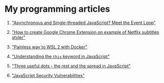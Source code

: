 # My programming articles

1. <a href="/Event Loop in JavaScript.md">"Asynchronous and Single-threaded JavaScript? Meet the Event Loop"</a>

2. <a href="/How to create Google Chrome Extension on example of Netflix subtitles styler.md">"How to create Google Chrome Extension on example of Netflix subtitles styler"</a>

3. <a href="/Painless way to WSL 2 with Docker.md">"Painless way to WSL 2 with Docker"</a>

4. <a href="/Understanding the `this` keyword in JavaScript.md">"Understanding the `this` keyword in JavaScript"</a>

5. <a href="/Three useful dots - The rest and The spread in JavaScript.md">"Three useful dots - the rest and the spread in JavaScript"</a>

6. <a href="/JavaScript Security Vulnerabilities.md">"JavaScript Security Vulnerabilities"</a>
